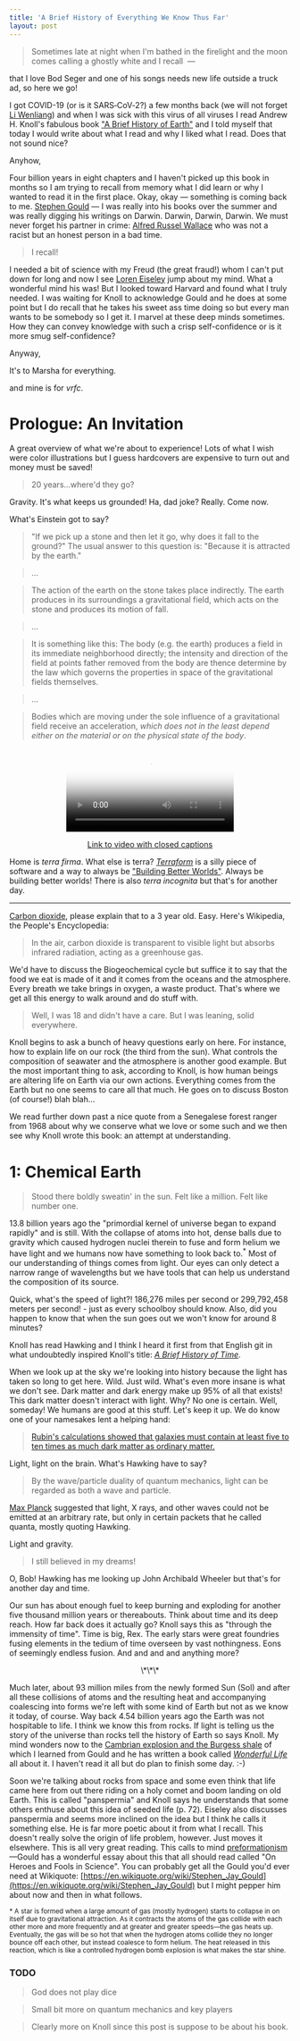 ```yaml
---
title: 'A Brief History of Everything We Know Thus Far'
layout: post
---
```


> Sometimes late at night when I'm bathed in the firelight and the moon comes calling a ghostly white and I recall  — 

that I love Bod Seger and one of his songs needs new life outside a truck ad, so here we go!

I got COVID-19 (or is it SARS‑CoV‑2?) a few months back (we will not forget [Li Wenliang](https://en.wikipedia.org/wiki/Li_Wenliang)) and when I was sick with this virus of all viruses I read Andrew H. Knoll's fabulous book ["A Brief History of Earth"](https://www.amazon.com/Brief-History-Earth-Billion-Chapters/dp/0062853910) and I told myself that today I would write about what I read and why I liked what I read. Does that not sound nice?

Anyhow,

Four billion years in eight chapters and I haven't picked up this book in months so I am trying to recall from memory what I did learn or why I wanted to read it in the first place. Okay, okay — something is coming back to me. [Stephen Gould](https://en.wikipedia.org/wiki/Stephen_Jay_Gould) — I was really into his books over the summer and was really digging his writings on Darwin. Darwin, Darwin, Darwin. We must never forget his partner in crime: [Alfred Russel Wallace](https://en.wikipedia.org/wiki/Alfred_Russel_Wallace) who was not a racist but an honest person in a bad time.

> I recall!

I needed a bit of science with my Freud (the great fraud!) whom I can't put down for long and now I see [Loren Eiseley](https://en.wikipedia.org/wiki/Loren_Eiseley) jump about my mind. What a wonderful mind his was! But I looked toward Harvard and found what I truly needed. I was waiting for Knoll to acknowledge Gould and he does at some point but I do recall that he takes his sweet ass time doing so but every man wants to be somebody so I get it. I marvel at these deep minds sometimes. How they can convey knowledge with such a crisp self-confidence or is it more smug self-confidence?

Anyway,

It's to Marsha for everything.

and mine is for _vrfc_.

# Prologue: An Invitation

A great overview of what we're about to experience! Lots of what I wish were color illustrations but I guess hardcovers are expensive to turn out and money must be saved!

> 20 years...where'd they go?

Gravity. It's what keeps us grounded! Ha, dad joke? Really. Come now.

What's Einstein got to say?

> "If we pick up a stone and then let it go, why does it fall to the ground?" The usual answer to this question is: "Because it is attracted by the earth."

> ... 

> The action of the earth on the stone takes place indirectly. The earth produces in its surroundings a gravitational field, which acts on the stone and produces its motion of fall.

> ... 

> It is something like this: The body (e.g. the earth) produces a field in its immediate neighborhood directly; the intensity and direction of the field at points father removed from the body are thence determine by the law which governs the properties in space of the gravitational fields themselves. 

> ... 

> Bodies which are moving under the sole influence of a gravitational field receive an acceleration, _which does not in the least depend either on the material or on the physical state of the body_.

<center>
<video
  controls
  crossorigin=anonymous
  preload=auto
  src="https://upload.wikimedia.org/wikipedia/commons/e/e8/Apollo_15_feather_and_hammer_drop.ogv"
  poster="//upload.wikimedia.org/wikipedia/commons/thumb/e/e8/Apollo_15_feather_and_hammer_drop.ogv/654px--Apollo_15_feather_and_hammer_drop.ogv.jpg" p
  width="300">
  <p>
    Your browser doesn't support HTML video. Here is a
    <a href="https://upload.wikimedia.org/wikipedia/commons/e/e8/Apollo_15_feather_and_hammer_drop.ogv">link to the video</a> instead.
  </p>
</video>

<a href="https://en.wikipedia.org/wiki/File:Apollo_15_feather_and_hammer_drop.ogv" title="Play media" role="button"><span>Link to video with closed captions</span></a>
</center>

Home is _terra firma_. What else is terra? [_Terraform_](https://en.wikipedia.org/wiki/Terraform_\(software\)) is a silly piece of software and a way to always be ["Building Better Worlds"](https://alienanthology.fandom.com/wiki/Weyland-Yutani). Always be building better worlds! There is also _terra incognita_ but that's for another day.

<hr>

[Carbon dioxide](https://en.wikipedia.org/wiki/Carbon_dioxide), please explain that to a 3 year old. Easy. Here's Wikipedia, the People's Encyclopedia:

> In the air, carbon dioxide is transparent to visible light but absorbs infrared radiation, acting as a greenhouse gas.

We'd have to discuss the Biogeochemical cycle but suffice it to say that the food we eat is made of it and it comes from the oceans and the atmosphere. Every breath we take brings in oxygen, a waste product. That's where we get all this energy to walk around and do stuff with.

> Well, I was 18 and didn't have a care. But I was leaning, solid everywhere.

Knoll begins to ask a bunch of heavy questions early on here. For instance, how to explain life on our rock (the third from the sun). What controls the composition of seawater and the atmosphere is another good example. But the most important thing to ask, according to Knoll, is how human beings are altering life on Earth via our own actions. Everything comes from the Earth but no one seems to care all that much. He goes on to discuss Boston (of course!) blah blah...

We read further down past a nice quote from a Senegalese forest ranger from 1968 about why we conserve what we love or some such and we then see why Knoll wrote this book: an attempt at understanding.

# 1: Chemical Earth

> Stood there boldly sweatin' in the sun. Felt like a million. Felt like number one.

13.8 billion years ago the "primordial kernel of universe began to expand rapidly" and is still. With the collapse of atoms into hot, dense balls due to gravity which caused hydrogen nuclei therein to fuse and form helium we have light and we humans now have something to look back to.<sup>\*</sup> Most of our understanding of things comes from light. Our eyes can only detect a narrow range of wavelengths but we have tools that can help us understand the composition of its source.

Quick, what's the speed of light?! 186,276 miles per second or 299,792,458 meters per second! - just as every schoolboy should know. Also, did you happen to know that when the sun goes out we won't know for around 8 minutes? 

Knoll has read Hawking and I think I heard it first from that English git in what undoubtedly inspired Knoll's title: [_A Brief History of Time_](https://en.wikipedia.org/wiki/A_Brief_History_of_Time).

When we look up at the sky we're looking into history because the light has taken so long to get here. Wild. Just wild. What's even more insane is what we don't see. Dark matter and dark energy make up 95% of all that exists! This dark matter doesn't interact with light. Why? No one is certain. Well, someday! We humans are good at this stuff. Let's keep it up. We do know one of your namesakes lent a helping hand:

> [Rubin's calculations showed that galaxies must contain at least five to ten times as much dark matter as ordinary matter.](https://en.wikipedia.org/wiki/Vera_Rubin)

Light, light on the brain. What's Hawking have to say?

> By the wave/particle duality of quantum mechanics, light can be regarded as both a wave and particle.

[Max Planck](https://en.wikipedia.org/wiki/Max_Planck) suggested that light, X rays, and other waves could not be emitted at an arbitrary rate, but only in certain packets that he called quanta, mostly quoting Hawking.

Light and gravity.

> I still believed in my dreams! 

O, Bob! Hawking has me looking up John Archibald Wheeler but that's for another day and time.

Our sun has about enough fuel to keep burning and exploding for another five thousand million years or thereabouts. Think about time and its deep reach. How far back does it actually go? Knoll says this as "through the immensity of time". Time is big, Rex.
The early stars were great foundries fusing elements in the tedium of time overseen by vast nothingness. Eons of seemingly endless fusion. And and and and anything more?

<center>\*\*\*</center>

Much later, about 93 million miles from the newly formed Sun (Sol) and after all these collisions of atoms and the resulting heat and accompanying coalescing into forms we're left with some kind of Earth but not as we know it today, of course. Way back 4.54 billion years ago the Earth was not hospitable to life. I think we know this from rocks. If light is telling us the story of the universe than rocks tell the history of Earth so says Knoll. My mind wonders now to the [Cambrian explosion and the Burgess shale](https://en.wikipedia.org/wiki/Burgess_Shale-type_preservation) of which I learned from Gould and he has written a book called [_Wonderful Life_](https://en.wikipedia.org/wiki/Wonderful_Life_(book)) all about it. I haven't read it all but do plan to finish some day. :-)

Soon we're talking about rocks from space and some even think that life came here from out there riding on a holy comet and boom landing on old Earth. This is called "panspermia" and Knoll says he understands that some others enthuse about this idea of seeded life (p. 72). Eiseley also discusses panspermia and seems more inclined on the idea but I think he calls it something else. He is far more poetic about it from what I recall. This doesn't really solve the origin of life problem, however. Just moves it elsewhere. This is all very great reading. This calls to mind [preformationism](https://en.wikipedia.org/wiki/Preformationism)—Gould has a wonderful essay about this that all should read called "On Heroes and Fools in Science". You can probably get all the Gould you'd ever need at Wikiquote: [https://en.wikiquote.org/wiki/Stephen_Jay_Gould](https://en.wikiquote.org/wiki/Stephen_Jay_Gould) but I might pepper him about now and then in what follows.

<sub>\* A star is formed when a large amount of gas (mostly hydrogen) starts to collapse in on itself due to gravitational attraction. As it contracts the atoms of the gas collide with each other more and more frequently and at greater and greater speeds—the gas heats up. Eventually, the gas will be so hot that when the hydrogen atoms collide they no longer bounce off each other, but instead coalesce to form helium. The heat released in this reaction, which is like a controlled hydrogen bomb explosion is what makes the star shine.  </sub>


### TODO

> God does not play dice

> Small bit more on quantum mechanics and key players

> Clearly more on Knoll since this post is suppose to be about his book.
